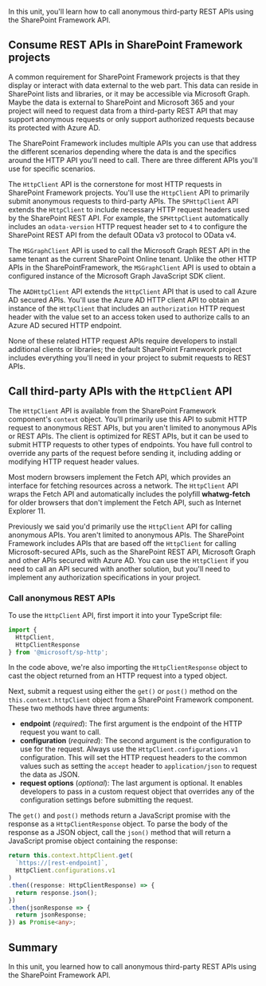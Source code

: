 In this unit, you'll learn how to call anonymous third-party REST APIs using the SharePoint Framework API.

## Consume REST APIs in SharePoint Framework projects

A common requirement for SharePoint Framework projects is that they display or interact with data external to the web part. This data can reside in SharePoint lists and libraries, or it may be accessible via Microsoft Graph. Maybe the data is external to SharePoint and Microsoft 365 and your project will need to request data from a third-party REST API that may support anonymous requests or only support authorized requests because its protected with Azure AD.

The SharePoint Framework includes multiple APIs you can use that address the different scenarios depending where the data is and the specifics around the HTTP API you'll need to call. There are three different APIs you'll use for specific scenarios.

The `HttpClient` API is the cornerstone for most HTTP requests in SharePoint Framework projects. You'll use the `HttpClient` API to primarily submit anonymous requests to third-party APIs. The `SPHttpClient` API extends the `HttpClient` to include necessary HTTP request headers used by the SharePoint REST API. For example, the `SPHttpClient` automatically includes an `odata-version` HTTP request header set to `4` to configure the SharePoint REST API from the default OData v3 protocol to OData v4.

The `MSGraphClient` API is used to call the Microsoft Graph REST API in the same tenant as the current SharePoint Online tenant. Unlike the other HTTP APIs in the SharePointFramework, the `MSGraphClient` API is used to obtain a configured instance of the Microsoft Graph JavaScript SDK client.

The `AADHttpClient` API extends the `HttpClient` API that is used to call Azure AD secured APIs. You'll use the Azure AD HTTP client API to obtain an instance of the `HttpClient` that includes an `authorization` HTTP request header with the value set to an access token used to authorize calls to an Azure AD secured HTTP endpoint.

None of these related HTTP request APIs require developers to install additional clients or libraries; the default SharePoint Framework project includes everything you'll need in your project to submit requests to REST APIs.

## Call third-party APIs with the `HttpClient` API

The `HttpClient` API is available from the SharePoint Framework component's `context` object. You'll primarily use this API to submit HTTP request to anonymous REST APIs, but you aren't limited to anonymous APIs or REST APIs. The client is optimized for REST APIs, but it can be used to submit HTTP requests to other types of endpoints. You have full control to override any parts of the request before sending it, including adding or modifying HTTP request header values.

Most modern browsers implement the Fetch API, which provides an interface for fetching resources across a network. The `HttpClient` API wraps the Fetch API and automatically includes the polyfill **whatwg-fetch** for older browsers that don't implement the Fetch API, such as Internet Explorer 11.

Previously we said you'd primarily use the `HttpClient` API for calling anonymous APIs. You aren't limited to anonymous APIs. The SharePoint Framework includes APIs that are based off the `HttpClient` for calling Microsoft-secured APIs, such as the SharePoint REST API, Microsoft Graph and other APIs secured with Azure AD. You can use the `HttpClient` if you need to call an API secured with another solution, but you'll need to implement any authorization specifications in your project.

### Call anonymous REST APIs

To use the `HttpClient` API, first import it into your TypeScript file:

```typescript
import {
  HttpClient,
  HttpClientResponse
} from '@microsoft/sp-http';
```

In the code above, we're also importing the `HttpClientResponse` object to cast the object returned from an HTTP request into a typed object.

Next, submit a request using either the `get()` or `post()` method on the `this.context.httpClient` object from a SharePoint Framework component. These two methods have three arguments:

- **endpoint** (*required*): The first argument is the endpoint of the HTTP request you want to call.
- **configuration** (*required*): The second argument is the configuration to use for the request. Always use the `HttpClient.configurations.v1` configuration. This will set the HTTP request headers to the common values such as setting the `accept` header to `application/json` to request the data as JSON.
- **request options** (*optional*): The last argument is optional. It enables developers to pass in a custom request object that overrides any of the configuration settings before submitting the request.

The `get()` and `post()` methods return a JavaScript promise with the response as a `HttpClientResponse` object. To parse the body of the response as a JSON object, call the `json()` method that will return a JavaScript promise object containing the response:

```typescript
return this.context.httpClient.get(
  `https://[rest-endpoint]`,
  HttpClient.configurations.v1
)
.then((response: HttpClientResponse) => {
  return response.json();
})
.then(jsonResponse => {
  return jsonResponse;
}) as Promise<any>;
```

## Summary

In this unit, you learned how to call anonymous third-party REST APIs using the SharePoint Framework API.
